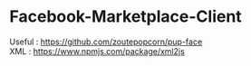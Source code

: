 # Facebook-Marketplace-Client

Useful : https://github.com/zoutepopcorn/pup-face  
XML : https://www.npmjs.com/package/xml2js

